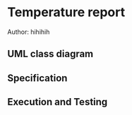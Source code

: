 # Temperature report
Author: hihihih

## UML class diagram


## Specification


## Execution and Testing


